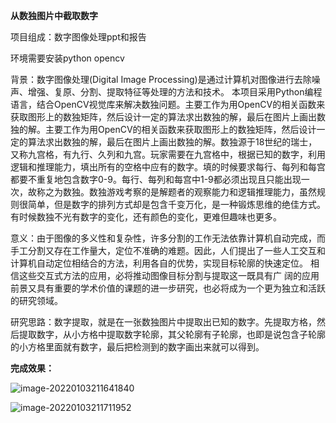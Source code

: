 **从数独图片中截取数字**

项目组成：数字图像处理ppt和报告

环境需要安装python opencv

背景：数字图像处理(Digital Image Processing)是通过计算机对图像进行去除噪声、增强、复原、分割、提取特征等处理的方法和技术。
本项目采用Python编程语言，结合OpenCV视觉库来解决数独问题。主要工作为用OpenCV的相关函数来获取图形上的数独矩阵，然后设计一定的算法求出数独的解，最后在图片上画出数独的解。主要工作为用OpenCV的相关函数来获取图形上的数独矩阵，然后设计一定的算法求出数独的解，最后在图片上画出数独的解。数独源于18世纪的瑞士，又称九宫格，有九行、久列和九宫。玩家需要在九宫格中，根据已知的数字，利用逻辑和推理能力，填出所有的空格中应有的数字。填的时候要求每行、每列和每宫都要不重复地包含数字0-9。每行、每列和每宫中1-9都必须出现且只能出现一次，故称之为数独。数独游戏考察的是解题者的观察能力和逻辑推理能力，虽然规则很简单，但是数字的排列方式却是包含千变万化，是一种锻炼思维的绝佳方式。有时候数独不光有数字的变化，还有颜色的变化，更难但趣味也更多。

意义：由于图像的多义性和复杂性，许多分割的工作无法依靠计算机自动完成，而手工分割又存在工作量大，定位不准确的难题。因此，人们提出了一些人工交互和计算机自动定位相结合的方法，利用各自的优势，实现目标轮廓的快速定位。
相信这些交互式方法的应用，必将推动图像目标分割与提取这一既具有广 阔的应用前景又具有重要的学术价值的课题的进一步研究，也必将成为一个更为独立和活跃的研究领域。

研究思路：数字提取，就是在一张数独图片中提取出已知的数字。先提取方格，然后提取数字，从小方格中提取数字轮廓，其父轮廓有子轮廓，也即是说包含子轮廓的小方格里面就有数字，最后把检测到的数字画出来就可以得到。

**完成效果：**

![image-20220103211641840](C:\Users\xiaohuan\AppData\Roaming\Typora\typora-user-images\image-20220103211641840.png)

![image-20220103211711952](C:\Users\xiaohuan\AppData\Roaming\Typora\typora-user-images\image-20220103211711952.png)